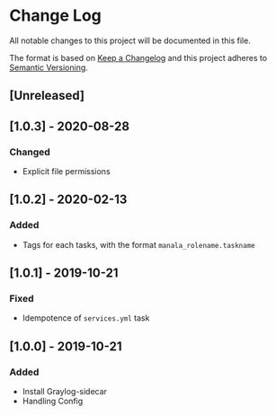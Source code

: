 # Change Log
All notable changes to this project will be documented in this file.

The format is based on [Keep a Changelog](http://keepachangelog.com/)
and this project adheres to [Semantic Versioning](http://semver.org/).

## [Unreleased]

## [1.0.3] - 2020-08-28
### Changed
- Explicit file permissions

## [1.0.2] - 2020-02-13
### Added
- Tags for each tasks, with the format `manala_rolename.taskname`

## [1.0.1] - 2019-10-21
### Fixed
- Idempotence of `services.yml` task

## [1.0.0] - 2019-10-21
### Added
- Install Graylog-sidecar
- Handling Config
